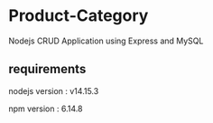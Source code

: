 # Product-Category
Nodejs CRUD Application using Express and MySQL 

## requirements

nodejs version : v14.15.3


npm version : 6.14.8
